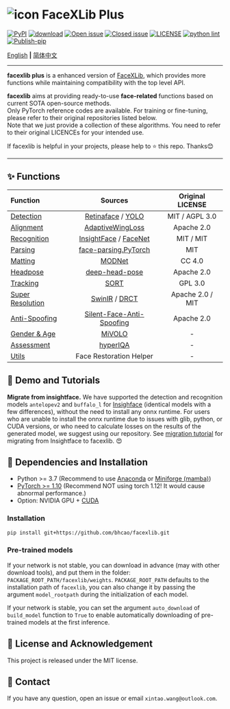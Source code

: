# ![icon](assets/icon_small.png) FaceXLib Plus

[![PyPI](https://img.shields.io/pypi/v/facexlib)](https://pypi.org/project/facexlib/)
[![download](https://img.shields.io/github/downloads/xinntao/facexlib/total.svg)](https://github.com/xinntao/facexlib/releases)
[![Open issue](https://img.shields.io/github/issues/xinntao/facexlib)](https://github.com/xinntao/facexlib/issues)
[![Closed issue](https://img.shields.io/github/issues-closed/xinntao/facexlib)](https://github.com/xinntao/facexlib/issues)
[![LICENSE](https://img.shields.io/github/license/xinntao/facexlib.svg)](https://github.com/xinntao/facexlib/blob/master/LICENSE)
[![python lint](https://github.com/xinntao/facexlib/actions/workflows/pylint.yml/badge.svg)](https://github.com/xinntao/facexlib/blob/master/.github/workflows/pylint.yml)
[![Publish-pip](https://github.com/xinntao/facexlib/actions/workflows/publish-pip.yml/badge.svg)](https://github.com/xinntao/facexlib/blob/master/.github/workflows/publish-pip.yml)

[English](README.md) **|** [简体中文](README_CN.md)

---

**facexlib plus** is a enhanced version of [FaceXLib](https://github.com/xinntao/facexlib), which provides more functions while maintaining compatibility with the top level API.

**facexlib** aims at providing ready-to-use **face-related** functions based on current SOTA open-source methods. <br>
Only PyTorch reference codes are available. For training or fine-tuning, please refer to their original repositories listed below. <br>
Note that we just provide a collection of these algorithms. You need to refer to their original LICENCEs for your intended use.

If facexlib is helpful in your projects, please help to :star: this repo. Thanks:blush: <br>

---

## :sparkles: Functions

| Function | Sources  | Original LICENSE |
| :--- | :---:        |     :---:      |
| [Detection](inference/inference_detection.py) | [Retinaface](https://github.com/biubug6/Pytorch_Retinaface) / [YOLO](https://github.com/ultralytics/ultralytics) | MIT / AGPL 3.0 |
| [Alignment](inference/inference_alignment.py) |[AdaptiveWingLoss](https://github.com/protossw512/AdaptiveWingLoss) | Apache 2.0 |
| [Recognition](inference/inference_recognition.py) | [InsightFace](https://github.com/deepinsight/insightface) / [FaceNet](https://github.com/davidsandberg/facenet) | MIT / MIT |
| [Parsing](inference/inference_parsing.py) | [face-parsing.PyTorch](https://github.com/zllrunning/face-parsing.PyTorch) | MIT |
| [Matting](inference/inference_matting.py) | [MODNet](https://github.com/ZHKKKe/MODNet) | CC 4.0 |
| [Headpose](inference/inference_headpose.py) | [deep-head-pose](https://github.com/natanielruiz/deep-head-pose) | Apache 2.0  |
| [Tracking](inference/inference_tracking.py) |  [SORT](https://github.com/abewley/sort) | GPL 3.0 |
| [Super Resolution](inference/inference_super_resolution.py) | [SwinIR](https://github.com/JingyunLiang/SwinIR) / [DRCT](https://github.com/ming053l/drct) | Apache 2.0 / MIT |
| [Anti-Spoofing](inference/inference_anti_spoofing.py) | [Silent-Face-Anti-Spoofing](https://github.com/minivision-ai/Silent-Face-Anti-Spoofing) | Apache 2.0 |
| [Gender & Age](inference/inference_gender_age.py) | [MiVOLO](https://github.com/WildChlamydia/MiVOLO) | - |
| [Assessment](inference/inference_hyperiqa.py) | [hyperIQA](https://github.com/SSL92/hyperIQA) | - |
| [Utils](inference/inference_crop_standard_faces.py) | Face Restoration Helper | - |

## :eyes: Demo and Tutorials

**Migrate from insightface.** We have supported the detection and recognition models `antelopev2` and `buffalo_l` for [Insighface](https://github.com/deepinsight/insightface) (identical models with a few differences), without the need to install any onnx runtime. For users who are unable to install the onnx runtime due to issues with glib, python, or CUDA versions, or who need to calculate losses on the results of the generated model, we suggest using our repository. See [migration tutorial](tutorial/migrate_from_insightface.ipynb) for migrating from Insightface to facexlib. :heart_eyes:

## :wrench: Dependencies and Installation

- Python >= 3.7 (Recommend to use [Anaconda](https://www.anaconda.com/download/#linux) or [Miniforge (mamba)](https://github.com/conda-forge/miniforge))
- [PyTorch >= 1.10](https://pytorch.org/) (Recommend NOT using torch 1.12! It would cause abnormal performance.)
- Option: NVIDIA GPU + [CUDA](https://developer.nvidia.com/cuda-downloads)

### Installation

```bash
pip install git+https://github.com/bhcao/facexlib.git
```

### Pre-trained models

If your network is not stable, you can download in advance (may with other download tools), and put them in the folder: `PACKAGE_ROOT_PATH/facexlib/weights`. `PACKAGE_ROOT_PATH` defaults to the installation path of `facexlib`, you can also change it by passing the argument `model_rootpath` during the initialization of each model.

If your network is stable, you can set the argument `auto_download` of `build_model` function to `True` to enable automatically downloading of pre-trained models at the first inference.

## :scroll: License and Acknowledgement

This project is released under the MIT license. <br>

## :e-mail: Contact

If you have any question, open an issue or email `xintao.wang@outlook.com`.
